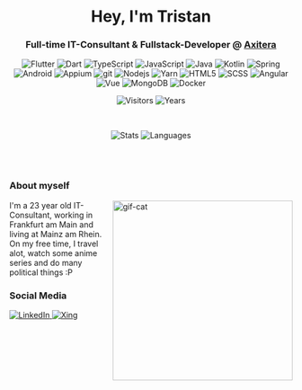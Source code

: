 
<h1 align="center">Hey, I'm Tristan</h1>
<h3 align="center">Full-time IT-Consultant & Fullstack-Developer @ <a href="https://axitera.de">Axitera</a></h3>
<p align="center">
  <img alt="Flutter" src="https://img.shields.io/badge/-Flutter-16b9fd?style=flat-square&logo=flutter&logoColor=white" />
  <img alt="Dart" src="https://img.shields.io/badge/-Dart-39cefd?style=flat-square&logo=dart&logoColor=white" />
  <img alt="TypeScript" src="https://img.shields.io/badge/-TypeScript-007ACC?style=flat-square&logo=typescript&logoColor=white" />
  <img alt="JavaScript" src="https://img.shields.io/badge/-JavaScript-FFFF00?style=flat-square&logo=javascript&logoColor=black" />
  <img alt="Java" src="https://img.shields.io/badge/-Java-f58312?style=flat-square&logo=java&logoColor=white" />
  <img alt="Kotlin" src="https://img.shields.io/badge/-Kotlin-5b58d9?style=flat-square&logo=kotlin&logoColor=white" />
  <img alt="Spring" src="https://img.shields.io/badge/-Spring-6db33f?style=flat-square&logo=spring&logoColor=white" />
  <img alt="Android" src="https://img.shields.io/badge/-Android-3ddb84?style=flat-square&logo=android&logoColor=white" />
  <img alt="Appium" src="https://img.shields.io/badge/-Appium-662d91?style=flat-square&logo=selenium&logoColor=white" />
  <img alt="git" src="https://img.shields.io/badge/-Git-F05032?style=flat-square&logo=git&logoColor=white" />
  <img alt="Nodejs" src="https://img.shields.io/badge/-Nodejs-43853d?style=flat-square&logo=Node.js&logoColor=white" />
  <img alt="Yarn" src="https://img.shields.io/badge/-yarn-368fb9?style=flat-square&logo=yarn&logoColor=white" />
  <img alt="HTML5" src="https://img.shields.io/badge/-HTML5-E34F26?style=flat-square&logo=html5&logoColor=white" />
  <img alt="SCSS" src="https://img.shields.io/badge/-SCSS-ce679a?style=flat-square&logo=sass&logoColor=white" />
  <img alt="Angular" src="https://img.shields.io/badge/-Angular-DD0031?style=flat-square&logo=angular&logoColor=white" />
  <img alt="Vue" src="https://img.shields.io/badge/-Vue-3fb984?style=flat-square&logo=vuejs&logoColor=white" />
  <img alt="MongoDB" src="https://img.shields.io/badge/-MongoDB-13aa52?style=flat-square&logo=mongodb&logoColor=white" />
  <img alt="Docker" src="https://img.shields.io/badge/-Docker-46a2f1?style=flat-square&logo=docker&logoColor=white" />
</p>  

<p align="center">
  <img alt="Visitors" src="https://visitor-badge.glitch.me/badge?page_id=PDesire" />
  <img alt="Years" src="https://badges.pufler.dev/years/PDesire" />
</p>  

<br />

<p align="center">
  <img alt="Stats" src="https://github-readme-stats.vercel.app/api?username=PDesire&count_private=true&include_all_commits=true&show_icons=true&theme=jolly" />
  <img alt="Languages" src="https://github-readme-stats.vercel.app/api/top-langs/?username=PDesire&layout=compact&hide=c,assembly,c%2B%2B&langs_count=8&theme=jolly" />
</p>

<br />
<br />

<h3>About myself</h3>
<img alt="gif-cat" align="right" src="https://github.com/PDesire/PDesire/blob/main/cute-hacker-cat.gif?raw=true" width="320px" />
<p>
  I'm a 23 year old IT-Consultant, working in Frankfurt am Main and living at Mainz am Rhein. <br/>
  On my free time, I travel alot, watch some anime series and do many political things :P
</p>

<h3>Social Media</h3>
<p>
  <a href="https://www.linkedin.com/in/tristan-marsell-0605361a2" target="_blank">
    <img alt="LinkedIn" src="https://img.shields.io/badge/linkedin-%230077B5.svg?&style=for-the-badge&logo=linkedin&logoColor=white" />
  </a> 
  <a href="https://www.xing.com/profile/Tristan_Marsell2" target="_blank">
    <img alt="Xing" src="https://img.shields.io/badge/xing-%230698a0.svg?&style=for-the-badge&logo=xing&logoColor=white" />
  </a>
</p>
